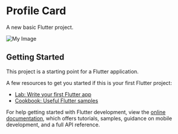 # Profile Card 

A new basic Flutter project.

![My Image]([[https://i.imgur.com/yourimage.png](https://ibb.co/dshtzQFB](https://i.postimg.cc/rFDK2BCB/download.png)))

## Getting Started

This project is a starting point for a Flutter application.

A few resources to get you started if this is your first Flutter project:

- [Lab: Write your first Flutter app](https://docs.flutter.dev/get-started/codelab)
- [Cookbook: Useful Flutter samples](https://docs.flutter.dev/cookbook)

For help getting started with Flutter development, view the
[online documentation](https://docs.flutter.dev/), which offers tutorials,
samples, guidance on mobile development, and a full API reference.
